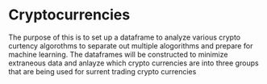 # Cryptocurrencies

The purpose of this is to set up a dataframe to analyze various crypto curtency algorothms to separate out multiple alogorithms and prepare for machine learning. The dataframes will be constructed to minimize extraneous data and anlayze which crypto currencies are into three groups that are being used for surrent trading crypto currencies
